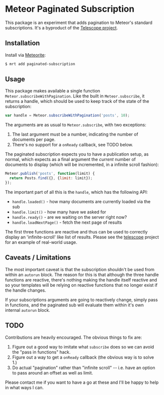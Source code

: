 # Meteor Paginated Subscription

This package is an experiment that adds pagination to Meteor's standard subscriptions. It's a byproduct of the [Telescope project](http://telesc.pe).

## Installation

Install via  [Meteorite](https://github.com/oortcloud/meteorite/):


``` sh
$ mrt add paginated-subscription
```

## Usage

This package makes available a single function `Meteor.subscribeWithPagination`. Like the built in `Meteor.subscribe`, it returns a handle, which should be used to keep track of the state of the subscription:

```js
var handle = Meteor.subscribeWithPagination('posts', 10);
```

The arguments are as usual to `Meteor.subscribe`, with two exceptions:

1. The last argument must be a number, indicating the number of documents per page.
2. There's no support for a `onReady` callback, see TODO below.

The paginated subscription expects you to have a publication setup, as normal, which expects as a final argument the *current* number of documents to display (which will be incremented, in a infinite scroll fashion):

```js
Meteor.publish('posts', function(limit) {
  return Posts.find({}, {limit: limit});
});
```

The important part of all this is the `handle`, which has the following API:

 - `handle.loaded()` - how many documents are currently loaded via the sub
 - `handle.limit()` - how many have we asked for
 - `handle.ready()` - are we waiting on the server right now?
 - `handle.loadNextPage()` - fetch the next page of results

The first three functions are reactive and thus can be used to correctly display an 'infinite-scroll' like list of results. Please see the [telescope](https://github.com/SachaG/Telescope/blob/master/client/views/posts/posts_list.js) project for an example of real-world usage.

## Caveats / Limitations

The most important caveat is that the subscription shouldn't be used from within an `autorun` block. The reason for this is that although the three handle functions are reactive, there's nothing making the handle itself reactive and so your templates will be relying on reactive functions that no longer exist if the handle changes.

If your subscriptions arguments are going to reactively change, simply pass in functions, and the paginated sub will evaluate them within it's own internal `autorun` block.

## TODO

Contributions are heavily encouraged. The obvious things to fix are:

1. Figure out a good way to imitate what `subscribe` does so we can avoid the "pass in functions" hack.
2. Figure out a way to get a `onReady` callback (the obvious way is to solve 1.)
3. Do actual "pagination" rather than "infinite scroll" -- i.e. have an option to pass around an offset as well as limit.

Please contact me if you want to have a go at these and I'll be happy to help in what ways I can.